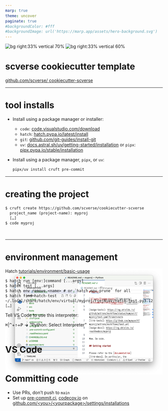 ```yaml
---
marp: true
theme: uncover
paginate: true
#backgroundColor: #fff
#backgroundImage: url('https://marp.app/assets/hero-background.svg')
---
```


<!-- _paginate: skip -->

![bg right:33% vertical 70%](https://scverse.org/img/icons/scverse_bw_logo.svg)
![bg right:33% vertical 60%](https://api.qrserver.com/v1/create-qr-code/?format=svg&data=https://github.com/scverse/cookiecutter-scverse)

# scverse cookiecutter template

[github.com/scverse/
cookiecutter-scverse](https://github.com/scverse/cookiecutter-scverse)

<!-- Only QR code: follow the tutorial there if you access this presentation offline -->
<!-- Ask us if you follow live -->

---

# tool installs

* Install using a package manager or installer:

  - `code`: [code.visualstudio.com/download](https://code.visualstudio.com/download)
  - `hatch`: [hatch.pypa.io/latest/install](https://hatch.pypa.io/latest/install/)
  - `git`: [github.com/git-guides/install-git](https://github.com/git-guides/install-git)
  - `uv`: [docs.astral.sh/uv/getting-started/installation](https://docs.astral.sh/uv/getting-started/installation/)
    or `pipx`: [pipx.pypa.io/stable/installation](https://pipx.pypa.io/stable/installation/)

* Install using a package manager, `pipx`, or `uv`:

  ```bash
  pipx/uv install cruft pre-commit
  ```

---

# creating the project

```console
$ cruft create https://github.com/scverse/cookiecutter-scverse
  project_name (project-name): myproj
  […]
$ code myproj
```

<img style="margin-bottom: -450px" src=./imgs/new-proj.png>

---

# environment management

Hatch [tutorials/environment/basic-usage](https://hatch.pypa.io/latest/tutorials/environment/basic-usage/)

```console
$ hatch run [env:]command [...args]
$ hatch test [...args]
$ hatch env remove <name> # or `hatch env prune` for all
$ hatch find hatch-test
~/.local/share/hatch/env/virtual/myproj/FsejNibV/hatch-test.py3.12
[…]
```

Tell VS Code to use this interpreter:

<kbd>⌘</kbd>|<kbd>^</kbd>+<kbd>⇑</kbd>+<kbd>P</kbd> → “Python: Select Interpreter”

---

# VS Code





---

# Committing code

- Use PRs, don’t push to `main`
- Set up [pre-commit.ci](https://pre-commit.ci/), [codecov.io](https://codecov.io/) on
  [github.com/&lt;you>/&lt;yourpackage>/settings/installations](#)
